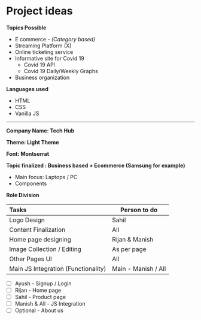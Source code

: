 # Project ideas

**Topics Possible**

- E commerce - *(Category based)*
- Streaming Platform (X)
- Online ticketing service
- Informative site for Covid 19 
  - Covid 19 API
  - Covid 19 Daily/Weekly Graphs
- Business organization

**Languages used**

- HTML
- CSS
- Vanilla JS

------

**Company Name: Tech Hub**

**Theme: Light Theme**

**Font: Montserrat**

**Topic finalized : Business based + Ecommerce (Samsung for example)**

- Main focus: Laptops / PC
- Components

**Role Division**

| Tasks                               | Person to do        |
| :---------------------------------- | ------------------- |
| Logo Design                         | Sahil               |
| Content Finalization                | All                 |
| Home page designing                 | Rijan & Manish      |
| Image Collection / Editing          | As per page         |
| Other Pages UI                      | All                 |
| Main JS Integration (Functionality) | Main - Manish / All |

- [ ] Ayush - Signup / Login
- [ ] Rijan - Home page
- [ ] Sahil - Product page
- [ ] Manish & All - JS Integration
- [ ] Optional - About us
